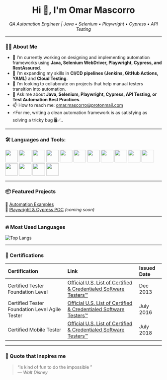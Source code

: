 <h1 align="center">Hi 👋, I'm Omar Mascorro </h1>

<p align="center">
  <em>QA Automation Engineer | Java • Selenium • Playwright • Cypress • API Testing</em>
</p>

---

### 👩‍💻 About Me

- 🔭 I’m currently working on designing and implementing automation frameworks using **Java, Selenium WebDriver, Playwright, Cypress, and RestAssured**.  
- 🌱 I’m expanding my skills in **CI/CD pipelines (Jenkins, GitHub Actions, YAML)** and **Cloud Testing**.  
- 👯 I’m looking to collaborate on projects that help manual testers transition into automation.  
- 💬 Ask me about **Java, Selenium, Playwright, Cypress, API Testing, or Test Automation Best Practices**.  
- 📫 How to reach me: [omar.mascorro@protonmail.com](mailto:your.email@example.com)  
- ⚡For me, writing a clean automation framework is as satisfying as solving a tricky bug 🖥️✅..  

---

### 🛠️ Languages and Tools:

<p>
<img src="https://cdn.jsdelivr.net/gh/devicons/devicon/icons/java/java-original.svg" width="40"/>
<img src="https://cdn.jsdelivr.net/gh/devicons/devicon/icons/javascript/javascript-original.svg" width="40"/>
<img src="https://cdn.jsdelivr.net/gh/devicons/devicon/icons/typescript/typescript-original.svg" width="40"/>
<img src="https://cdn.jsdelivr.net/gh/devicons/devicon/icons/visualstudio/visualstudio-plain.svg" width="40"/>
<img src="https://cdn.jsdelivr.net/gh/devicons/devicon/icons/vscode/vscode-original.svg" width="40"/>
<img src="https://cdn.jsdelivr.net/gh/devicons/devicon/icons/intellij/intellij-original.svg" width="40"/>
<img src="https://cdn.jsdelivr.net/gh/devicons/devicon/icons/github/github-original.svg" width="40"/>
<img src="https://cdn.jsdelivr.net/gh/devicons/devicon/icons/postman/postman-original.svg" width="40"/>
<img src="https://cdn.jsdelivr.net/gh/devicons/devicon/icons/selenium/selenium-original.svg" width="40"/>
<img src="https://cdn.jsdelivr.net/gh/devicons/devicon/icons/jenkins/jenkins-original.svg" width="40"/>
<img src="https://cdn.jsdelivr.net/gh/devicons/devicon/icons/azure/azure-original.svg" width="40"/>
<img src="https://cdn.jsdelivr.net/gh/devicons/devicon@latest/icons/playwright/playwright-original.svg" width="40"/ >
<img src="https://cdn.jsdelivr.net/gh/devicons/devicon@latest/icons/cypressio/cypressio-plain-wordmark.svg" width="40"/>
<img src="https://cdn.jsdelivr.net/gh/devicons/devicon@latest/icons/android/android-original.svg" width="40">
<img src="https://cdn.jsdelivr.net/gh/devicons/devicon@latest/icons/apple/apple-original.svg" width="40">
</p>

---

### 📦 Featured Projects

🔹 [Automation Examples](https://github.com/omascorro/automation-program)  
🔹 [Playwright & Cypress POC](#) *(coming soon)*  

---

### 🔥 Most Used Languages

<p>
  <img src="https://github-readme-stats.vercel.app/api/top-langs/?username=omascorro&layout=compact&theme=default" alt="Top Langs" />
</p>

---

### 🏅 Certifications

| Certification        | Link                           | Issued Date |
|:-----------------------|:--------------------------------|:-------------|
| Certified Tester Foundation Level |  [Official U.S. List of Certified & Credentialed Software Testers™](https://atsqa.org/certified-testers/profile/da47bfdad4a74aeeb2059c1841089088) | Dec 2013    |
| Certified Tester Foundation Level Agile Tester |  [Official U.S. List of Certified & Credentialed Software Testers™](https://atsqa.org/certified-testers/profile/da47bfdad4a74aeeb2059c1841089088) | July 2016    |
| Certified Mobile Tester |  [Official U.S. List of Certified & Credentialed Software Testers™](https://atsqa.org/certified-testers/profile/da47bfdad4a74aeeb2059c1841089088) | July 2018    |



---

### 🧠 Quote that inspires me

> “Is kind of fun to do the impossible ”  
> — *Walt Disney*
